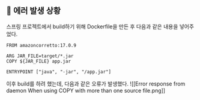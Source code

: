 
## 🌈 에러 발생 상황
스프링 프로젝트에서 build하기 위해 Dockerfile을 만든 후 다음과 같은 내용을 넣어주었다.

```shell
FROM amazoncorretto:17.0.9  

ARG JAR_FILE=target/*.jar  
COPY ${JAR_FILE} app.jar  

ENTRYPOINT ["java", "-jar", "/app.jar"]
```

이후 build를 하려 했는데, 다음과 같은 오류가 발생했다.
![[Error response from daemon When using COPY with more than one source file.png]]
